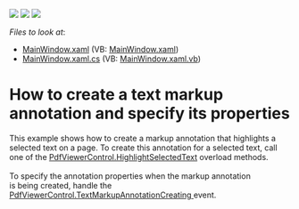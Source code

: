 <!-- default badges list -->
![](https://img.shields.io/endpoint?url=https://codecentral.devexpress.com/api/v1/VersionRange/128658472/17.2.3%2B)
[![](https://img.shields.io/badge/Open_in_DevExpress_Support_Center-FF7200?style=flat-square&logo=DevExpress&logoColor=white)](https://supportcenter.devexpress.com/ticket/details/T574531)
[![](https://img.shields.io/badge/📖_How_to_use_DevExpress_Examples-e9f6fc?style=flat-square)](https://docs.devexpress.com/GeneralInformation/403183)
<!-- default badges end -->
<!-- default file list -->
*Files to look at*:

* [MainWindow.xaml](./CS/MarkupAnnotations/MainWindow.xaml) (VB: [MainWindow.xaml](./VB/MarkupAnnotations/MainWindow.xaml))
* [MainWindow.xaml.cs](./CS/MarkupAnnotations/MainWindow.xaml.cs) (VB: [MainWindow.xaml.vb](./VB/MarkupAnnotations/MainWindow.xaml.vb))
<!-- default file list end -->
#  How to create a text markup annotation and specify its properties 


This example shows how to create a markup annotation that highlights a selected text on a page. To create this annotation for a selected text, call one of the <a href="https://documentation.devexpress.com/WPF/DevExpress.Xpf.PdfViewer.PdfViewerControl.HighlightSelectedText.overloads">PdfViewerControl.HighlightSelectedText</a> overload methods. <br><br>To specify the annotation properties when the markup annotation is being created, handle the <a href="https://documentation.devexpress.com/WPF/DevExpress.Xpf.PdfViewer.PdfViewerControl.TextMarkupAnnotationCreating.event">PdfViewerControl.TextMarkupAnnotationCreating </a>event.

<br/>


